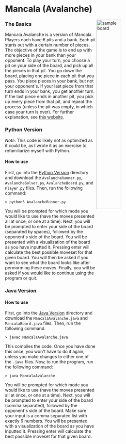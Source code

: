 # Mancala (Avalanche)  

<img src="https://github.com/k-gerner/Game-Pigeon-Solvers/blob/master/Images/Mancala%20Avalanche/sampleMancalaBoard.jpeg" alt = "sample board" width="40%" align = "right"> 

### The Basics  
Mancala Avalanche is a version of Mancala. Players each have 6 pits and a bank. Each pit starts out with a certain number of pieces. The objective of the game is to end up with more pieces in your bank than your opponent. To play your turn, you choose a pit on your side of the board, and pick up all the pieces in that pit. You go down the board, placing one piece in each pit that you pass. You place pieces in your bank, but not your opponent's. If your last piece from that turn ends in your bank, you get another turn. If the last piece ends in another pit, you pick up every piece from that pit, and repeat the process (unless the pit was empty, in which case your turn is over). For further explanation, see [this website](https://allthings.how/how-to-play-mancala-on-imessage/).  

### Python Version  
*Note*: This code is likely not as optimized as it could be, as I wrote it as an exercise to refamiliarize myself with Python.
#### How to use
First, go into the [Python Version](https://github.com/k-gerner/Game-Pigeon-Solvers/tree/master/Mancala%20Avalanche/Python%20Version) directory and download the `AvalancheRunner.py`, `AvalancheSolver.py`, `AvalancheBoard.py`, and `Player.py` files. Then, run the following command:  
```
> python3 AvalancheRunner.py
```  
You will be prompted for which mode you would like to use (have the moves presented all at once, or one at a time). Next, you will be prompted to enter your side of the board (separated by spaces), followed by the opponent's side of the board. You will be presented with a visualization of the board as you have inputted it. Pressing enter will calculate the best possible moveset for that given board. You will then be asked if you want to see what the board looks like after permorming these moves. Finally, you will be asked if you would like to continue using the program or quit.

### Java Version  
#### How to use
First, go into the [Java Version](https://github.com/k-gerner/Game-Pigeon-Solvers/tree/master/Mancala%20Avalanche/Java%20Version) directory and download the `MancalaAvalanche.java` and `MancalaBoard.java` files. Then, run the following command:  
```
> javac MancalaAvalanche.java
```  
This compiles the code. Once you have done this once, you won't have to do it again, unless you make changes to either one of the `.java` files. Now, to run the program, run the following command:  
```
> java MancalaAvalanche
```  
You will be prompted for which mode you would like to use (have the moves presented all at once, or one at a time). Next, you will be prompted to enter your side of the board (comma separated), followed by the opponent's side of the board. Make sure your input is a comma separated list with exactly 6 numbers. You will be presented with a visualization of the board as you have inputted it. Pressing enter will calculate the best possible moveset for that given board.